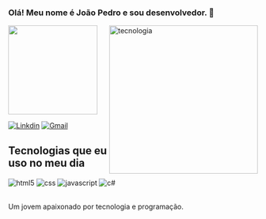 ### Olá! Meu nome é João Pedro e sou desenvolvedor. 👋

   <div>
   <a href="https://github.com/JoaoPedroOM">
   <img height="180em" src="https://github-readme-stats.vercel.app/api?username=JoaoPedroOM&show_icons=true&theme=tokyonight&include_all_commits=true&count_private=true"/>  
   <img alt="tecnologia" src="https://user-images.githubusercontent.com/63527881/219059621-3fc72f3f-ccab-4ad3-b570-2163d692a2a0.png" min-width="300px" max-width="300px" width="300px" align="right"/>
  </div>

[![Linkdin](https://img.shields.io/badge/LinkedIn-0077B5?style=for-the-badge&logo=linkedin&logoColor=white)](https://www.linkedin.com/in/jo%C3%A3o-pedro-909822252)
[![Gmail](https://img.shields.io/badge/Gmail-D14836?style=for-the-badge&logo=gmail&logoColor=white)](mailto:joaopedromari28@gmail.com)


## Tecnologias que eu uso no meu dia

<div style= "display: inline_block">
  <img align = "center" alt="html5" src="https://img.shields.io/badge/HTML5-E34F26?style=for-the-badge&logo=html5&logoColor=white" />
  <img align = "center" alt="css" src="https://img.shields.io/badge/CSS3-1572B6?style=for-the-badge&logo=css3&logoColor=white" />
  <img align = "center" alt="javascript" src="https://img.shields.io/badge/JavaScript-F7DF1E?style=for-the-badge&logo=javascript&logoColor=black" />
  <img align = "center" alt="c#" src="https://img.shields.io/badge/C%23-239120?style=for-the-badge&logo=c-sharp&logoColor=white" />
</div></br>

 Um jovem apaixonado por tecnologia e programação.
